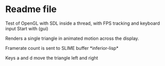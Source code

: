  # Readme file

Test of OpenGL with SDL inside a thread, with FPS tracking and keyboard input
Start with (gui)

Renders a single triangle in animated motion across the display.

Framerate count is sent to SLIME buffer \*inferior-lisp\*

Keys a and d move the triangle left and right
